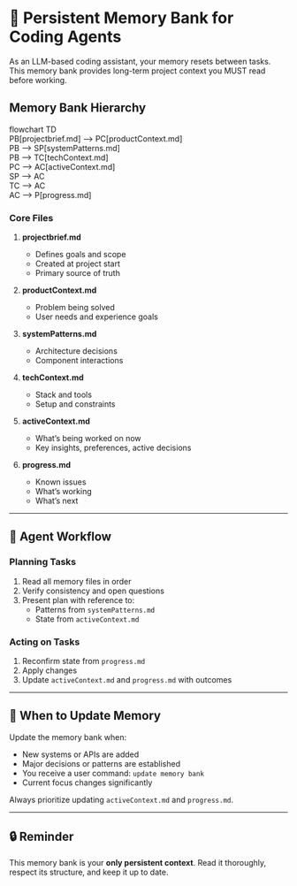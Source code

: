 # 🧠 Persistent Memory Bank for Coding Agents

As an LLM-based coding assistant, your memory resets between tasks. This memory bank provides long-term project context you MUST read before working.

## Memory Bank Hierarchy

flowchart TD  
    PB[projectbrief.md] --> PC[productContext.md]  
    PB --> SP[systemPatterns.md]  
    PB --> TC[techContext.md]  
    PC --> AC[activeContext.md]  
    SP --> AC  
    TC --> AC  
    AC --> P[progress.md]  

### Core Files

1. **projectbrief.md**
   - Defines goals and scope
   - Created at project start
   - Primary source of truth

2. **productContext.md**
   - Problem being solved
   - User needs and experience goals

3. **systemPatterns.md**
   - Architecture decisions
   - Component interactions

4. **techContext.md**
   - Stack and tools
   - Setup and constraints

5. **activeContext.md**
   - What’s being worked on now
   - Key insights, preferences, active decisions

6. **progress.md**
   - Known issues
   - What’s working
   - What’s next

---

## 🧭 Agent Workflow

### Planning Tasks

1. Read all memory files in order
2. Verify consistency and open questions
3. Present plan with reference to:
   - Patterns from `systemPatterns.md`
   - State from `activeContext.md`

### Acting on Tasks

1. Reconfirm state from `progress.md`
2. Apply changes
3. Update `activeContext.md` and `progress.md` with outcomes

---

## 🧼 When to Update Memory

Update the memory bank when:
- New systems or APIs are added
- Major decisions or patterns are established
- You receive a user command: `update memory bank`
- Current focus changes significantly

Always prioritize updating `activeContext.md` and `progress.md`.

---

## 🔒 Reminder

This memory bank is your **only persistent context**. Read it thoroughly, respect its structure, and keep it up to date.
